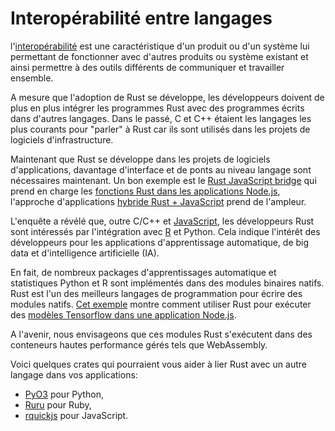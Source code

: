 # Interopérabilité entre langages

l'[interopérabilité](https://en.wikipedia.org/wiki/Interoperability#Information_technology_and_computers) est une caractéristique d'un produit ou d'un système lui permettant de fonctionner avec d'autres produits ou système existant et ainsi permettre à des outils différents de communiquer et travailler ensemble.

A mesure que l'adoption de Rust se développe, les développeurs doivent de plus en plus intégrer les programmes Rust avec des programmes écrits dans d'autres langages. Dans le passé, C et C++ étaient les langages les plus courants pour "parler" à Rust car ils sont utilisés dans les projets de logiciels d'infrastructure.

Maintenant que Rust se développe dans les projets de logiciels d'applications, davantage d'interface et de ponts au niveau langage sont nécessaires maintenant. Un bon exemple est le [Rust JavaScript bridge](https://www.secondstate.io/articles/rust-functions-in-nodejs/) qui prend en charge les [fonctions Rust dans les applications Node.js](https://www.secondstate.io/articles/getting-started-with-rust-function/), l'approche d'applications [hybride Rust + JavaScript](https://www.secondstate.io/articles/getting-started-with-rust-function/) prend de l'ampleur.

L'enquête a révélé que, outre C/C++ et [JavaScript](https://www.javascript.com/), les développeurs Rust sont intéressés par l'intégration avec [R](https://www.r-project.org/) et Python. Cela indique l'intérêt des développeurs pour les applications d'apprentissage automatique, de big data et d'intelligence artificielle (IA).

En fait, de nombreux packages d'apprentissages automatique et statistiques Python et R sont implémentés dans des modules binaires natifs. Rust est l'un des meilleurs langages de programmation pour écrire des modules natifs. [Cet exemple](https://github.com/second-state/rust-wasm-ai-demo) montre comment utiliser Rust pour exécuter des [modèles Tensorflow dans une application Node.js](https://www.secondstate.io/articles/artificial-intelligence/).

A l'avenir, nous envisageons que ces modules Rust s'exécutent dans des conteneurs hautes performance gérés tels que WebAssembly.

Voici quelques crates qui pourraient vous aider à lier Rust avec un autre langage dans vos applications:

* [PyO3](https://crates.io/crates/pyo3) pour Python,
* [Ruru](https://crates.io/crates/ruru) pour Ruby,
* [rquickjs](https://crates.io/crates/rquickjs) pour JavaScript.
